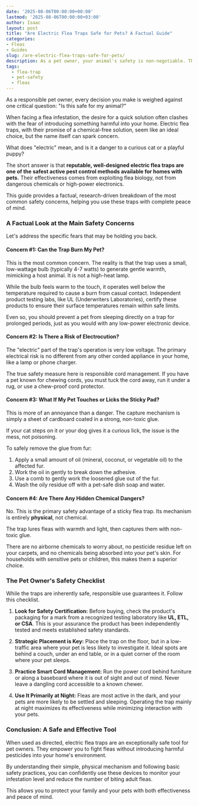 ```yaml
---
date: '2025-08-06T00:00:00+00:00'
lastmod: '2025-08-06T00:00:00+03:00'
author: Isaac
layout: post
title: "Are Electric Flea Traps Safe for Pets? A Factual Guide"
categories:
- Fleas
- Guides
slug: /are-electric-flea-traps-safe-for-pets/
description: As a pet owner, your animal's safety is non-negotiable. This guide provides a fact-based breakdown of electric flea trap safety, addressing concerns about burns, chemicals, and electricity.
tags: 
  - flea-trap
  - pet-safety
  - fleas
---
```


As a responsible pet owner, every decision you make is weighed against one critical question: "Is this safe for my animal?"

When facing a flea infestation, the desire for a quick solution often clashes with the fear of introducing something harmful into your home. Electric flea traps, with their promise of a chemical-free solution, seem like an ideal choice, but the name itself can spark concern.

What does "electric" mean, and is it a danger to a curious cat or a playful puppy?

The short answer is that **reputable, well-designed electric flea traps are one of the safest active pest control methods available for homes with pets.** Their effectiveness comes from exploiting flea biology, not from dangerous chemicals or high-power electronics.

This guide provides a factual, research-driven breakdown of the most common safety concerns, helping you use these traps with complete peace of mind.

### A Factual Look at the Main Safety Concerns

Let's address the specific fears that may be holding you back.

#### Concern #1: Can the Trap Burn My Pet?

This is the most common concern. The reality is that the trap uses a small, low-wattage bulb (typically 4-7 watts) to generate gentle warmth, mimicking a host animal. It is not a high-heat lamp.

While the bulb feels warm to the touch, it operates well below the temperature required to cause a burn from casual contact. Independent product testing labs, like UL (Underwriters Laboratories), certify these products to ensure their surface temperatures remain within safe limits.

Even so, you should prevent a pet from sleeping directly on a trap for prolonged periods, just as you would with any low-power electronic device.

#### Concern #2: Is There a Risk of Electrocution?

The "electric" part of the trap's operation is very low voltage. The primary electrical risk is no different from any other corded appliance in your home, like a lamp or phone charger.

The true safety measure here is responsible cord management. If you have a pet known for chewing cords, you must tuck the cord away, run it under a rug, or use a chew-proof cord protector.

#### Concern #3: What If My Pet Touches or Licks the Sticky Pad?

This is more of an annoyance than a danger. The capture mechanism is simply a sheet of cardboard coated in a strong, non-toxic glue.

If your cat steps on it or your dog gives it a curious lick, the issue is the mess, not poisoning.

To safely remove the glue from fur:
1.  Apply a small amount of oil (mineral, coconut, or vegetable oil) to the affected fur.
2.  Work the oil in gently to break down the adhesive.
3.  Use a comb to gently work the loosened glue out of the fur.
4.  Wash the oily residue off with a pet-safe dish soap and water.

#### Concern #4: Are There Any Hidden Chemical Dangers?

No. This is the primary safety advantage of a sticky flea trap. Its mechanism is entirely **physical**, not chemical.

The trap lures fleas with warmth and light, then captures them with non-toxic glue.

There are no airborne chemicals to worry about, no pesticide residue left on your carpets, and no chemicals being absorbed into your pet's skin. For households with sensitive pets or children, this makes them a superior choice.

### The Pet Owner's Safety Checklist

While the traps are inherently safe, responsible use guarantees it. Follow this checklist.

1.  **Look for Safety Certification:** Before buying, check the product's packaging for a mark from a recognized testing laboratory like **UL, ETL, or CSA**. This is your assurance the product has been independently tested and meets established safety standards.

2.  **Strategic Placement is Key:** Place the trap on the floor, but in a low-traffic area where your pet is less likely to investigate it. Ideal spots are behind a couch, under an end table, or in a quiet corner of the room where your pet sleeps.

3.  **Practice Smart Cord Management:** Run the power cord behind furniture or along a baseboard where it is out of sight and out of mind. Never leave a dangling cord accessible to a known chewer.

4.  **Use It Primarily at Night:** Fleas are most active in the dark, and your pets are more likely to be settled and sleeping. Operating the trap mainly at night maximizes its effectiveness while minimizing interaction with your pets.

### Conclusion: A Safe and Effective Tool

When used as directed, electric flea traps are an exceptionally safe tool for pet owners. They empower you to fight fleas without introducing harmful pesticides into your home's environment.

By understanding their simple, physical mechanism and following basic safety practices, you can confidently use these devices to monitor your infestation level and reduce the number of biting adult fleas.

This allows you to protect your family and your pets with both effectiveness and peace of mind.